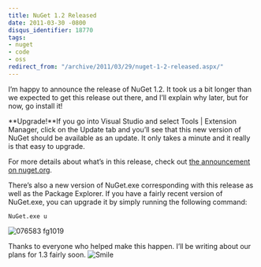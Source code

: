 ```yaml
---
title: NuGet 1.2 Released
date: 2011-03-30 -0800
disqus_identifier: 18770
tags:
- nuget
- code
- oss
redirect_from: "/archive/2011/03/29/nuget-1-2-released.aspx/"
---
```


I’m happy to announce the release of NuGet 1.2. It took us a bit longer
than we expected to get this release out there, and I’ll explain why
later, but for now, go install it!

**Upgrade!**If you go into Visual Studio and select Tools | Extension
Manager, click on the Update tab and you’ll see that this new version of
NuGet should be available as an update. It only takes a minute and it
really is that easy to upgrade.

For more details about what’s in this release, check out [the
announcement on
nuget.org](http://nuget.org/announcements/nuget-1.2-released "NuGet 1.2 Released").

There’s also a new version of NuGet.exe corresponding with this release
as well as the Package Explorer. If you have a fairly recent version of
NuGet.exe, you can upgrade it by simply running the following command:

`NuGet.exe u`

![076583
fg1019](https://haacked.com/images/haacked_com/WindowsLiveWriter/NuGet-1.2-Released_142C7/076583%20fg1019_3.png "076583 fg1019")

Thanks to everyone who helped make this happen. I’ll be writing about
our plans for 1.3 fairly soon.
![Smile](https://haacked.com/images/haacked_com/WindowsLiveWriter/NuGet-1.2-Released_142C7/wlEmoticon-smile_2.png)

